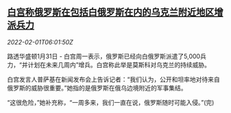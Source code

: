 <!--1643697062000-->
[白宫称俄罗斯在包括白俄罗斯在内的乌克兰附近地区增派兵力](https://cn.reuters.com/article/us-wh-russia-military-deployment-0201-idCNKBS2K62FU)
------

<div><i>2022-02-01T06:01:50Z</i></div><p>路透华盛顿1月31日 - 白宫周一表示，俄罗斯已经向白俄罗斯派遣了5,000兵力，“并计划在未来几周内”增兵。白宫称此举是莫斯科对乌克兰的持续威胁。</p><p>白宫发言人普萨基在新闻发布会上告诉记者：“我们认为，公开和坦率地对待来自俄罗斯的威胁很重要。”她指的是俄罗斯在俄乌边境附近的军事集结。</p><p>“这很危险，”她补充称，“一周多来，我们一直在说，俄罗斯随时可能入侵。”(完)</p>
